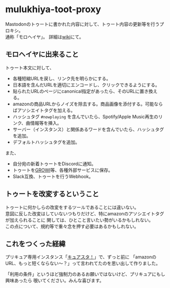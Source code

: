 # mulukhiya-toot-proxy

Mastodonのトゥートに書かれた内容に対して、トゥート内容の更新等を行うプロキシ。  
通称「モロヘイヤ」。
詳細は[wiki](https://github.com/pooza/mulukhiya-toot-proxy/wiki)にて。

## モロヘイヤに出来ること

トゥート本文に対して、

- 各種短縮URLを戻し、リンク先を明らかにする。
- 日本語を含んだURLを適切にエンコードし、クリックできるようにする。
- 貼られたURLのページにcanonical指定があったら、そのURLに置き換える。
- amazonの商品URLからノイズを除去する。商品画像を添付する。可能ならばアソシエイトタグを加える。
- ハッシュタグ `#nowplaying` を含んでいたら、Spotify/Apple Music再生のリンク、曲情報等を挿入。
- サーバー（インスタンス）と関係あるワードを含んでいたら、ハッシュタグを追加。
- デフォルトハッシュタグを追加。

また、

- 自分宛の新着トゥートをDiscordに通知。
- トゥートを[GROWI](https://growi.org/)等、各種外部サービスに保存。
- Slack互換、トゥートを行うWebhook。

## トゥートを改変するということ

トゥートに何かしらの改変をするツールであることには違いない。  
意図に反した改変はしていないつもりだけど、特にamazonのアソシエイトタグが加えられることに
関しては、ひとこと言いたい勢がいるかもしれない。  
この点について、規約等で重々念を押す必要はあるかもしれない。

## これをつくった経緯

プリキュア専用インスタンス「[キュアスタ！](https://precure.ml)」で、ずっと前に
「amazonのURL、もっと短くならない〜？」って言われてたのを思い出して作りました。

「利用の条件」というほど強制力のあるお願いではないけど、プリキュアにもし興味あったら
覗いてください。みんな喜びます。
